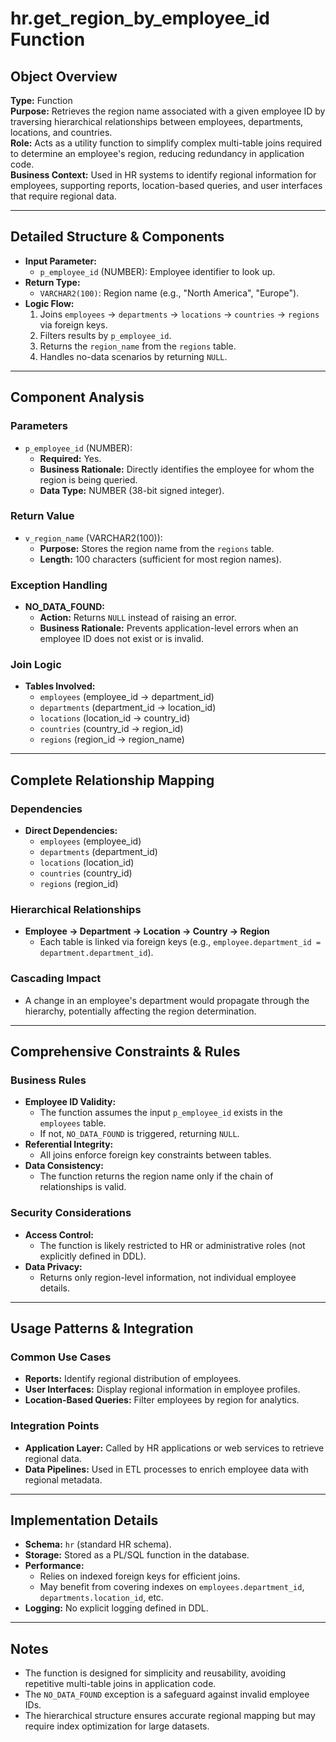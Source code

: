 # hr.get_region_by_employee_id Function

## Object Overview
**Type:** Function  
**Purpose:** Retrieves the region name associated with a given employee ID by traversing hierarchical relationships between employees, departments, locations, and countries.  
**Role:** Acts as a utility function to simplify complex multi-table joins required to determine an employee's region, reducing redundancy in application code.  
**Business Context:** Used in HR systems to identify regional information for employees, supporting reports, location-based queries, and user interfaces that require regional data.

---

## Detailed Structure & Components
- **Input Parameter:**  
  - `p_employee_id` (NUMBER): Employee identifier to look up.  
- **Return Type:**  
  - `VARCHAR2(100)`: Region name (e.g., "North America", "Europe").  
- **Logic Flow:**  
  1. Joins `employees` → `departments` → `locations` → `countries` → `regions` via foreign keys.  
  2. Filters results by `p_employee_id`.  
  3. Returns the `region_name` from the `regions` table.  
  4. Handles no-data scenarios by returning `NULL`.

---

## Component Analysis
### Parameters
- `p_employee_id` (NUMBER):  
  - **Required:** Yes.  
  - **Business Rationale:** Directly identifies the employee for whom the region is being queried.  
  - **Data Type:** NUMBER (38-bit signed integer).  

### Return Value
- `v_region_name` (VARCHAR2(100)):  
  - **Purpose:** Stores the region name from the `regions` table.  
  - **Length:** 100 characters (sufficient for most region names).  

### Exception Handling
- **NO_DATA_FOUND:**  
  - **Action:** Returns `NULL` instead of raising an error.  
  - **Business Rationale:** Prevents application-level errors when an employee ID does not exist or is invalid.  

### Join Logic
- **Tables Involved:**  
  - `employees` (employee_id → department_id)  
  - `departments` (department_id → location_id)  
  - `locations` (location_id → country_id)  
  - `countries` (country_id → region_id)  
  - `regions` (region_id → region_name)  

---

## Complete Relationship Mapping
### Dependencies
- **Direct Dependencies:**  
  - `employees` (employee_id)  
  - `departments` (department_id)  
  - `locations` (location_id)  
  - `countries` (country_id)  
  - `regions` (region_id)  

### Hierarchical Relationships
- **Employee → Department → Location → Country → Region**  
  - Each table is linked via foreign keys (e.g., `employee.department_id = department.department_id`).  

### Cascading Impact
- A change in an employee's department would propagate through the hierarchy, potentially affecting the region determination.  

---

## Comprehensive Constraints & Rules
### Business Rules
- **Employee ID Validity:**  
  - The function assumes the input `p_employee_id` exists in the `employees` table.  
  - If not, `NO_DATA_FOUND` is triggered, returning `NULL`.  
- **Referential Integrity:**  
  - All joins enforce foreign key constraints between tables.  
- **Data Consistency:**  
  - The function returns the region name only if the chain of relationships is valid.  

### Security Considerations
- **Access Control:**  
  - The function is likely restricted to HR or administrative roles (not explicitly defined in DDL).  
- **Data Privacy:**  
  - Returns only region-level information, not individual employee details.  

---

## Usage Patterns & Integration
### Common Use Cases
- **Reports:** Identify regional distribution of employees.  
- **User Interfaces:** Display regional information in employee profiles.  
- **Location-Based Queries:** Filter employees by region for analytics.  

### Integration Points
- **Application Layer:** Called by HR applications or web services to retrieve regional data.  
- **Data Pipelines:** Used in ETL processes to enrich employee data with regional metadata.  

---

## Implementation Details
- **Schema:** `hr` (standard HR schema).  
- **Storage:** Stored as a PL/SQL function in the database.  
- **Performance:**  
  - Relies on indexed foreign keys for efficient joins.  
  - May benefit from covering indexes on `employees.department_id`, `departments.location_id`, etc.  
- **Logging:** No explicit logging defined in DDL.  

---

## Notes
- The function is designed for simplicity and reusability, avoiding repetitive multi-table joins in application code.  
- The `NO_DATA_FOUND` exception is a safeguard against invalid employee IDs.  
- The hierarchical structure ensures accurate regional mapping but may require index optimization for large datasets.